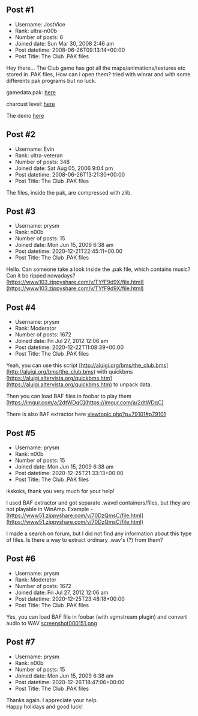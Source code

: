 ## Post #1
- Username: JostVice
- Rank: ultra-n00b
- Number of posts: 6
- Joined date: Sun Mar 30, 2008 2:46 am
- Post datetime: 2008-06-26T09:13:14+00:00
- Post Title: The Club .PAK files

Hey there... The Club game has got all the maps/animations/textures etc stored in .PAK files, How can i open them? tried with winrar and with some differents pak programs but no luck.

gamedata.pak: [here](http://www.megaupload.com/es/?d=88I5LSYN)

charcust level: [here](http://www.megaupload.com/es/?d=Q1BQHXBJ)

The demo [here](http://www.gamershell.com/download_23149.shtml)
## Post #2
- Username: Evin
- Rank: ultra-veteran
- Number of posts: 348
- Joined date: Sat Aug 05, 2006 9:04 pm
- Post datetime: 2008-06-26T13:21:30+00:00
- Post Title: The Club .PAK files

The files, inside the pak, are compressed with zlib.
## Post #3
- Username: prysm
- Rank: n00b
- Number of posts: 15
- Joined date: Mon Jun 15, 2009 6:38 am
- Post datetime: 2020-12-21T22:45:11+00:00
- Post Title: The Club .PAK files

Hello.
Can someone take a look inside the .pak file, which contains music? Can it be ripped nowadays?
[https://www103.zippyshare.com/v/TYfF9d9X/file.html](https://www103.zippyshare.com/v/TYfF9d9X/file.html)
## Post #4
- Username: prysm
- Rank: Moderator
- Number of posts: 1672
- Joined date: Fri Jul 27, 2012 12:06 am
- Post datetime: 2020-12-22T11:08:39+00:00
- Post Title: The Club .PAK files

Yeah, you can use this script [http://aluigi.org/bms/the_club.bms](http://aluigi.org/bms/the_club.bms)
with quickbms [https://aluigi.altervista.org/quickbms.htm](https://aluigi.altervista.org/quickbms.htm)
to unpack data.

Then you can load BAF files in foobar to play them
[https://imgur.com/a/2dtWDqC](https://imgur.com/a/2dtWDqC)


There is also BAF extractor here [viewtopic.php?p=79101#p79101](https://forum.xentax.com/viewtopic.php?p=79101#p79101)
## Post #5
- Username: prysm
- Rank: n00b
- Number of posts: 15
- Joined date: Mon Jun 15, 2009 6:38 am
- Post datetime: 2020-12-25T21:33:13+00:00
- Post Title: The Club .PAK files

ikskoks, thank you very much for your help!

I used BAF extractor and got separate .wavel containers/files, but they are not playable in WinAmp.
Example - [https://www51.zippyshare.com/v/70DzQmsC/file.html](https://www51.zippyshare.com/v/70DzQmsC/file.html)

I made a search on forum, but I did not find any information about this type of files.
Is there a way to extract ordinary .wav's (?) from them?
## Post #6
- Username: prysm
- Rank: Moderator
- Number of posts: 1672
- Joined date: Fri Jul 27, 2012 12:06 am
- Post datetime: 2020-12-25T23:48:18+00:00
- Post Title: The Club .PAK files

Yes, you can load BAF file in foobar (with vgmstream plugin)
and convert audio to WAV
[screenshot000151.png](https://xentaxbackup.github.io/file/19230_screenshot000151.png)
## Post #7
- Username: prysm
- Rank: n00b
- Number of posts: 15
- Joined date: Mon Jun 15, 2009 6:38 am
- Post datetime: 2020-12-26T18:47:06+00:00
- Post Title: The Club .PAK files

Thanks again. I appreciate your help.   
Happy holidays and good luck!
